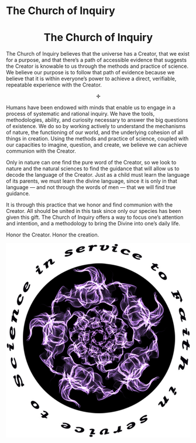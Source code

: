 # The Church of Inquiry
<h1 align="center">The Church of Inquiry</h1>

The Church of Inquiry believes that the universe has a Creator, that we exist for a purpose, and that there’s a path of accessible evidence that suggests the Creator is knowable to us through the methods and practice of science. We believe our purpose is to follow that path of evidence because we believe that it is within everyone’s power to achieve a direct, verifiable, repeatable experience with the Creator.
<p align="center">✛</p>
Humans have been endowed with minds that enable us to engage in a process of systematic and rational inquiry. We have the tools, methodologies, ability, and curiosity necessary to answer the big questions of existence. We do so by working actively to understand the mechanisms of nature, the functioning of our world, and the underlying cohesion of all things in creation. Using the methods and practice
of science, coupled with our capacities to imagine, question, and create, we believe we can achieve communion with the Creator.

Only in nature can one find the pure word of the Creator, so we look to nature and the natural sciences to find the guidance that will allow us to decode the language of the Creator. Just as a child must learn the language of its parents, we must learn the divine language, since it is only in that language — and not through the words of men — that we will find true guidance.

It is through this practice that we honor and find communion with the Creator. All should be united in this task since only our species has been given this gift. The Church of Inquiry offers a way to focus one’s attention and intention, and a methodology to bring the Divine into one’s daily life.

Honor the Creator. Honor the creation.

<div align="center">
<img src="church-of-inquiry-logo.png" />
</div>
